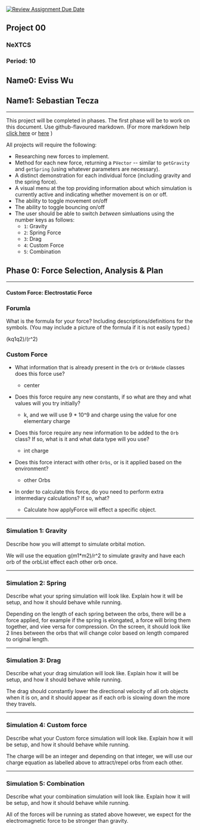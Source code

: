 [![Review Assignment Due Date](https://classroom.github.com/assets/deadline-readme-button-22041afd0340ce965d47ae6ef1cefeee28c7c493a6346c4f15d667ab976d596c.svg)](https://classroom.github.com/a/gbHItYk9)
## Project 00
### NeXTCS
### Period: 10
## Name0: Eviss Wu
## Name1: Sebastian Tecza
---

This project will be completed in phases. The first phase will be to work on this document. Use github-flavoured markdown. (For more markdown help [click here](https://github.com/adam-p/markdown-here/wiki/Markdown-Cheatsheet) or [here](https://docs.github.com/en/get-started/writing-on-github/getting-started-with-writing-and-formatting-on-github/basic-writing-and-formatting-syntax) )

All projects will require the following:
- Researching new forces to implement.
- Method for each new force, returning a `PVector`  -- similar to `getGravity` and `getSpring` (using whatever parameters are necessary).
- A distinct demonstration for each individual force (including gravity and the spring force).
- A visual menu at the top providing information about which simulation is currently active and indicating whether movement is on or off.
- The ability to toggle movement on/off
- The ability to toggle bouncing on/off
- The user should be able to switch _between_ simluations using the number keys as follows:
  - `1`: Gravity
  - `2`: Spring Force
  - `3`: Drag
  - `4`: Custom Force
  - `5`: Combination


## Phase 0: Force Selection, Analysis & Plan
---------- 

#### Custom Force: Electrostatic Force

### Forumla
What is the formula for your force? Including descriptions/definitions for the symbols. (You may include a picture of the formula if it is not easily typed.)

(kq1q2)/(r^2)

### Custom Force
- What information that is already present in the `Orb` or `OrbNode` classes does this force use?
  - center

- Does this force require any new constants, if so what are they and what values will you try initially?
  - k, and we will use 9 * 10^9 and charge using the value for one elementary charge

- Does this force require any new information to be added to the `Orb` class? If so, what is it and what data type will you use?
  - int charge

- Does this force interact with other `Orbs`, or is it applied based on the environment?
  - other Orbs

- In order to calculate this force, do you need to perform extra intermediary calculations? If so, what?
  - Calculate how applyForce will effect a specific object.

--- 

### Simulation 1: Gravity
Describe how you will attempt to simulate orbital motion.

We will use the equation g(m1*m2)/r^2 to simulate gravity and have each orb of the orbList effect each other orb once.

--- 

### Simulation 2: Spring
Describe what your spring simulation will look like. Explain how it will be setup, and how it should behave while running.

Depending on the length of each spring between the orbs, there will be a force applied, for example if the spring is elongated, a force will bring them together, and viee versa for compression. On the screen, it should look like 2 lines between the orbs that will change color based on length compared to original length.

--- 

### Simulation 3: Drag
Describe what your drag simulation will look like. Explain how it will be setup, and how it should behave while running.

The drag should constantly lower the directional velocity of all orb objects when it is on, and it should appear as if each orb is slowing down the more they travels.

--- 

### Simulation 4: Custom force
Describe what your Custom force simulation will look like. Explain how it will be setup, and how it should behave while running.

The charge will be an integer and depending on that integer, we will use our charge equation as labelled above to attract/repel orbs from each other.

--- 

### Simulation 5: Combination
Describe what your combination simulation will look like. Explain how it will be setup, and how it should behave while running.

All of the forces will be running as stated above however, we expect for the electromagnetic force to be stronger than gravity.

